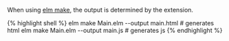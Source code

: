 When using [elm make](elm-lang.org), the output is determined by the extension.

{% highlight shell %}
elm make Main.elm --output main.html # generates html
elm make Main.elm --output main.js # generates js
{% endhighlight %}
